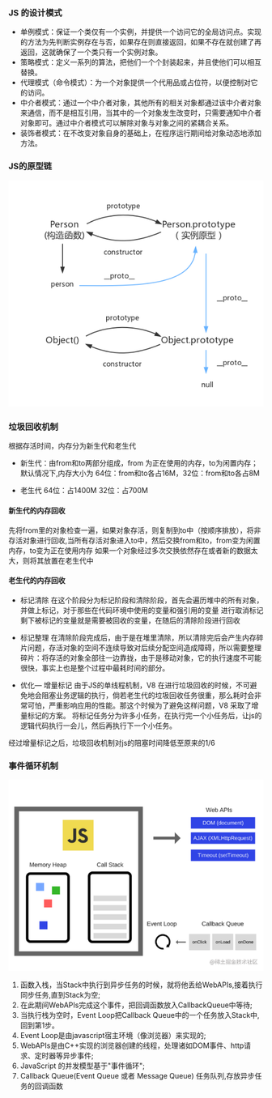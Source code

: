 ### JS 的设计模式

-   单例模式：保证一个类仅有一个实例，并提供一个访问它的全局访问点。实现的方法为先判断实例存在与否，如果存在则直接返回，如果不存在就创建了再返回，这就确保了一个类只有一个实例对象。
-   策略模式：定义一系列的算法，把他们一个个封装起来，并且使他们可以相互替换。
-   代理模式（命令模式）：为一个对象提供一个代用品或占位符，以便控制对它的访问。
-   中介者模式：通过一个中介者对象，其他所有的相关对象都通过该中介者对象来通信，而不是相互引用，当其中的一个对象发生改变时，只需要通知中介者对象即可。通过中介者模式可以解除对象与对象之间的紧耦合关系。
-   装饰者模式：在不改变对象自身的基础上，在程序运行期间给对象动态地添加方法。

### JS的原型链
<img src="../../public/原型链.png" >

### 垃圾回收机制
根据存活时间，内存分为新生代和老生代
- 新生代：由from和to两部分组成，from 为正在使用的内存，to为闲置内存；默认情况下,内存大小为
64位：from和to各占16M，32位：from和to各占8M

- 老生代
64位：占1400M 32位：占700M
#### 新生代的内存回收
先将from里的对象检查一遍，如果对象存活，则复制到to中（按顺序排放），将非存活对象进行回收,当所有存活对象进入to中，然后交换from和to，from变为闲置内存，to变为正在使用内存
如果一个对象经过多次交换依然存在或者新的数据太大，则将其放置在老生代中

#### 老生代的内存回收
- 标记清除
在这个阶段分为标记阶段和清除阶段，首先会遍历堆中的所有对象，并做上标记，对于那些在代码环境中使用的变量和强引用的变量 进行取消标记
剩下被标记的变量就是需要被回收的变量，在随后的清除阶段进行回收

- 标记整理
在清除阶段完成后，由于是在堆里清除，所以清除完后会产生内存碎片问题，存活对象的空间不连续导致对后续分配空间造成障碍，所以需要整理碎片：将存活的对象全部往一边靠拢，由于是移动对象，它的执行速度不可能很快，事实上也是整个过程中最耗时间的部分。

- 优化— 增量标记
由于JS的单线程机制，V8 在进行垃圾回收的时候，不可避免地会阻塞业务逻辑的执行，倘若老生代的垃圾回收任务很重，那么耗时会非常可怕，严重影响应用的性能。那这个时候为了避免这样问题，V8 采取了增量标记的方案。
将标记任务分为许多小任务，在执行完一个小任务后，让js的逻辑代码执行一会儿，然后再执行下一个小任务。

经过增量标记之后，垃圾回收机制对js的阻塞时间降低至原来的1/6

### 事件循环机制
<img src="../../public/事件循环.png" >

1. 函数入栈，当Stack中执行到异步任务的时候，就将他丢给WebAPIs,接着执行同步任务,直到Stack为空;
2. 在此期间WebAPIs完成这个事件，把回调函数放入CallbackQueue中等待;
3. 当执行栈为空时，Event Loop把Callback Queue中的一个任务放入Stack中,回到第1步。
4. Event Loop是由javascript宿主环境（像浏览器）来实现的;
5. WebAPIs是由C++实现的浏览器创建的线程，处理诸如DOM事件、http请求、定时器等异步事件;
6. JavaScript 的并发模型基于"事件循环";
7. Callback Queue(Event Queue 或者 Message Queue) 任务队列,存放异步任务的回调函数
